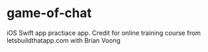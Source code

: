 # game-of-chat

iOS Swift app practiace app.
Credit for online training course from letsbuildthatapp.com with Brian Voong 
